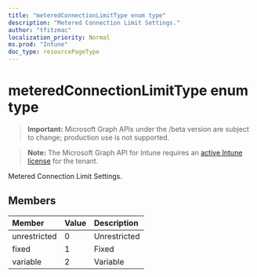 ```yaml
---
title: "meteredConnectionLimitType enum type"
description: "Metered Connection Limit Settings."
author: "tfitzmac"
localization_priority: Normal
ms.prod: "Intune"
doc_type: resourcePageType
---
```


# meteredConnectionLimitType enum type

> **Important:** Microsoft Graph APIs under the /beta version are subject to change; production use is not supported.

> **Note:** The Microsoft Graph API for Intune requires an [active Intune license](https://go.microsoft.com/fwlink/?linkid=839381) for the tenant.

Metered Connection Limit Settings.

## Members
|Member|Value|Description|
|:---|:---|:---|
|unrestricted|0|Unrestricted|
|fixed|1|Fixed|
|variable|2|Variable|





